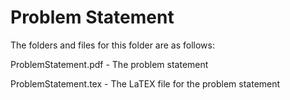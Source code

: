 # Problem Statement

The folders and files for this folder are as follows:

ProblemStatement.pdf - The problem statement

ProblemStatement.tex - The LaTEX file for the problem statement